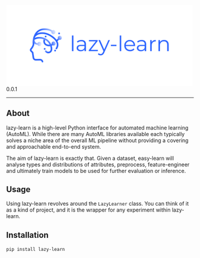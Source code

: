 <img align="left" width="500" src="doc/logo/transparent_small.png">

0.0.1

---

## About

lazy-learn is a high-level Python interface for automated machine learning (AutoML). While there are many AutoML libraries available each typically solves a niche area of the overall ML pipeline without providing a covering and approachable end-to-end system.

The aim of lazy-learn is exactly that. Given a dataset, easy-learn will analyse types and distributions of attributes, preprocess, feature-engineer and ultimately train models to be used for further evaluation or inference. 

## Usage

Using lazy-learn revolves around the `LazyLearner` class. You can think of it as a kind of project, and it is the wrapper for any experiment within lazy-learn.

## Installation

```
pip install lazy-learn
```